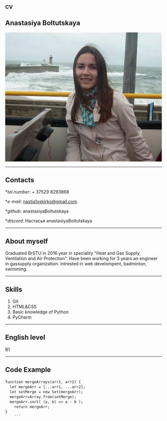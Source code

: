 ### CV
## **Anastasiya Boltutskaya**
![Photo](DSCI0097.jpg)

*******************************************

## **Contacts**

**tel.number*: + 37529 8293868


**e-mail*: nastia1oskirko@gmail.com


**github*: anastasiyaBoltutskaya


**discord*: Настасья anastasiyaBoltutskaya

********************************************

## **About myself**

Graduated BrSTU in 2016 year in speciality "Heat and Gas Supply, Ventilation and Air Protection".
Have been working for 3 years an engineer in gassupply organization.
Intrested in web develompent, badminton, swimming.


********************************************

## **Skills**

1. Git
2. HTML&CSS
3. Basic knowledge of Python
4. PyCharm


********************************************

## **English level**

  B1

********************************************  
## **Code Example**

```
function mergeArrays(arr1, arr2) {
  let mergeArr = [...arr1, ...arr2];
  let setMerge = new Set(mergeArr);
  mergeArr=Array.from(setMerge);
  mergeArr.sort( (a, b) => a - b );
    return mergeArr;
}
    ```


